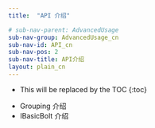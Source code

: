 ```yaml
---
title:  "API 介绍"

# sub-nav-parent: AdvancedUsage
sub-nav-group: AdvancedUsage_cn
sub-nav-id: API_cn
sub-nav-pos: 2
sub-nav-title: API介绍
layout: plain_cn
---
```


* This will be replaced by the TOC
{:toc}

- Grouping 介绍
- IBasicBolt 介绍